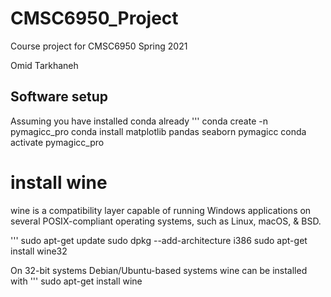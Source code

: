 # CMSC6950_Project
Course project for CMSC6950 Spring 2021

Omid Tarkhaneh

## Software setup
Assuming you have installed conda already
'''
conda create -n pymagicc_pro
conda install matplotlib pandas seaborn pymagicc
conda activate pymagicc_pro

# install wine 
wine is a compatibility layer capable of running Windows applications on several
POSIX-compliant operating systems, such as Linux, macOS, & BSD.

'''
sudo apt-get update
sudo dpkg --add-architecture i386
sudo apt-get install wine32


On 32-bit systems Debian/Ubuntu-based systems wine can be installed with
'''
sudo apt-get install wine
